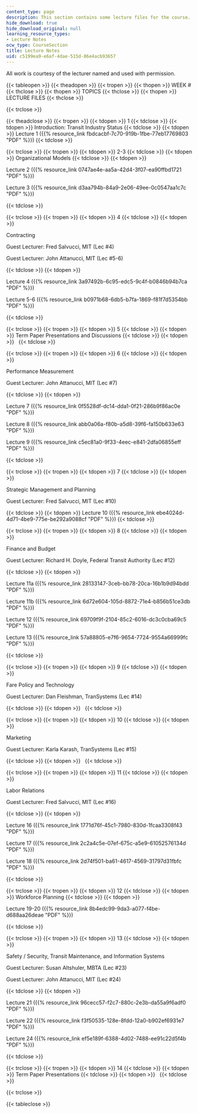 ```yaml
---
content_type: page
description: This section contains some lecture files for the course.
hide_download: true
hide_download_original: null
learning_resource_types:
- Lecture Notes
ocw_type: CourseSection
title: Lecture Notes
uid: c5199ea9-e6af-4dae-515d-86e4acb93657
---
```


All work is courtesy of the lecturer named and used with permission.

{{< tableopen >}}
{{< theadopen >}}
{{< tropen >}}
{{< thopen >}}
WEEK #
{{< thclose >}}
{{< thopen >}}
TOPICS
{{< thclose >}}
{{< thopen >}}
LECTURE FILES
{{< thclose >}}

{{< trclose >}}

{{< theadclose >}}
{{< tropen >}}
{{< tdopen >}}
1
{{< tdclose >}}
{{< tdopen >}}
Introduction: Transit Industry Status
{{< tdclose >}}
{{< tdopen >}}
Lecture 1 ({{% resource_link fbdcacbf-7c70-919b-1fbe-77eb17769803 "PDF" %}})
{{< tdclose >}}

{{< trclose >}}
{{< tropen >}}
{{< tdopen >}}
2-3
{{< tdclose >}}
{{< tdopen >}}
Organizational Models
{{< tdclose >}}
{{< tdopen >}}


Lecture 2 ({{% resource_link 0747ae4e-aa5a-42d4-3f07-ea90ffbd1721 "PDF" %}})

Lecture 3 ({{% resource_link d3aa794b-84a9-2e06-49ee-0c0547aa1c7c "PDF" %}})


{{< tdclose >}}

{{< trclose >}}
{{< tropen >}}
{{< tdopen >}}
4
{{< tdclose >}}
{{< tdopen >}}


Contracting

Guest Lecturer: Fred Salvucci, MIT (Lec #4)

Guest Lecturer: John Attanucci, MIT (Lec #5-6)


{{< tdclose >}}
{{< tdopen >}}


Lecture 4 ({{% resource_link 3a97492b-6c95-edc5-9c4f-b0846b94b7ca "PDF" %}})

Lecture 5-6 ({{% resource_link b0971b68-6db5-b7fa-1869-f81f7d5354bb "PDF" %}})


{{< tdclose >}}

{{< trclose >}}
{{< tropen >}}
{{< tdopen >}}
5
{{< tdclose >}}
{{< tdopen >}}
Term Paper Presentations and Discussions
{{< tdclose >}}
{{< tdopen >}}
 
{{< tdclose >}}

{{< trclose >}}
{{< tropen >}}
{{< tdopen >}}
6
{{< tdclose >}}
{{< tdopen >}}


Performance Measurement

Guest Lecturer: John Attanucci, MIT (Lec #7)


{{< tdclose >}}
{{< tdopen >}}


Lecture 7 ({{% resource_link 0f5528df-dc14-dda1-0f21-286b9f86ac0e "PDF" %}})

Lecture 8 ({{% resource_link abb0a06a-f80b-a5d8-39f6-fa150b633e63 "PDF" %}})

Lecture 9 ({{% resource_link c5ec81a0-9f33-4eec-e841-2dfa06855eff "PDF" %}})


{{< tdclose >}}

{{< trclose >}}
{{< tropen >}}
{{< tdopen >}}
7
{{< tdclose >}}
{{< tdopen >}}


Strategic Management and Planning

Guest Lecturer: Fred Salvucci, MIT (Lec #10)


{{< tdclose >}}
{{< tdopen >}}
Lecture 10 ({{% resource_link ebe4024d-4d71-4be9-775e-be292a9088cf "PDF" %}})
{{< tdclose >}}

{{< trclose >}}
{{< tropen >}}
{{< tdopen >}}
8
{{< tdclose >}}
{{< tdopen >}}


Finance and Budget

Guest Lecturer: Richard H. Doyle, Federal Transit Authority (Lec #12)


{{< tdclose >}}
{{< tdopen >}}


Lecture 11a ({{% resource_link 28133147-3ceb-bb78-20ca-16b1b9d94bdd "PDF" %}})

Lecture 11b ({{% resource_link 6d72e604-105d-8872-71e4-b856b51ce3db "PDF" %}})

Lecture 12 ({{% resource_link 69709f9f-2104-85c2-6016-dc3c0cba69c5 "PDF" %}})

Lecture 13 ({{% resource_link 57a88805-e7f6-9654-7724-9554a66999fc "PDF" %}})


{{< tdclose >}}

{{< trclose >}}
{{< tropen >}}
{{< tdopen >}}
9
{{< tdclose >}}
{{< tdopen >}}


Fare Policy and Technology

Guest Lecturer: Dan Fleishman, TranSystems (Lec #14)


{{< tdclose >}}
{{< tdopen >}}
 
{{< tdclose >}}

{{< trclose >}}
{{< tropen >}}
{{< tdopen >}}
10
{{< tdclose >}}
{{< tdopen >}}


Marketing

Guest Lecturer: Karla Karash, TranSystems (Lec #15)


{{< tdclose >}}
{{< tdopen >}}
 
{{< tdclose >}}

{{< trclose >}}
{{< tropen >}}
{{< tdopen >}}
11
{{< tdclose >}}
{{< tdopen >}}


Labor Relations

Guest Lecturer: Fred Salvucci, MIT (Lec #16)


{{< tdclose >}}
{{< tdopen >}}


Lecture 16 ({{% resource_link 1771d76f-45c1-7980-830d-1fcaa3308f43 "PDF" %}})

Lecture 17 ({{% resource_link 2c2a4c5e-07ef-675c-a5e9-61052576134d "PDF" %}})

Lecture 18 ({{% resource_link 2d74f501-ba61-4617-4569-31797d31fbfc "PDF" %}})


{{< tdclose >}}

{{< trclose >}}
{{< tropen >}}
{{< tdopen >}}
12
{{< tdclose >}}
{{< tdopen >}}
Workforce Planning
{{< tdclose >}}
{{< tdopen >}}


Lecture 19-20 ({{% resource_link 8b4edc99-9da3-a077-f4be-d688aa26deae "PDF" %}})


{{< tdclose >}}

{{< trclose >}}
{{< tropen >}}
{{< tdopen >}}
13
{{< tdclose >}}
{{< tdopen >}}


Safety / Security, Transit Maintenance, and Information Systems

Guest Lecturer: Susan Altshuler, MBTA (Lec #23)

Guest Lecturer: John Attanucci, MIT (Lec #24)


{{< tdclose >}}
{{< tdopen >}}


Lecture 21 ({{% resource_link 96cecc57-f2c7-880c-2e3b-da55a9f6adf0 "PDF" %}})

Lecture 22 ({{% resource_link f3f50535-128e-8fdd-12a0-b902ef6931e7 "PDF" %}})

Lecture 24 ({{% resource_link ef5e189f-6388-4d02-7488-ee91c22d5f4b "PDF" %}})


{{< tdclose >}}

{{< trclose >}}
{{< tropen >}}
{{< tdopen >}}
14
{{< tdclose >}}
{{< tdopen >}}
Term Paper Presentations
{{< tdclose >}}
{{< tdopen >}}
 
{{< tdclose >}}

{{< trclose >}}

{{< tableclose >}}